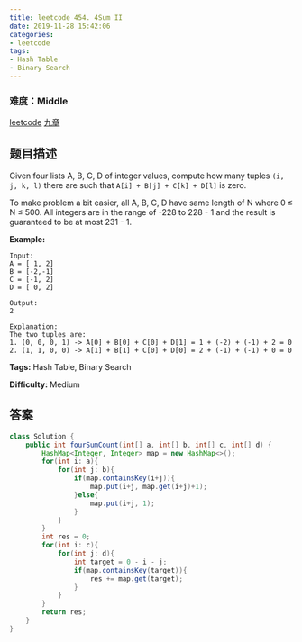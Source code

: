 ```yaml
---
title: leetcode 454. 4Sum II
date: 2019-11-28 15:42:06
categories:
- leetcode
tags:
- Hash Table
- Binary Search
---
```

### 难度：Middle

<a href="https://leetcode.com/problems/4sum-ii/">leetcode</a>
<a href="https://www.jiuzhang.com/solution/4sum-ii/">九章</a>
## 题目描述
Given four lists A, B, C, D of integer values, compute how many tuples `(i, j,
k, l)` there are such that `A[i] + B[j] + C[k] + D[l]` is zero.

To make problem a bit easier, all A, B, C, D have same length of N where 0 ≤ N
≤ 500\. All integers are in the range of -228 to 228 \- 1 and the result is
guaranteed to be at most 231 \- 1.

**Example:**
        
    Input:
    A = [ 1, 2]
    B = [-2,-1]
    C = [-1, 2]
    D = [ 0, 2]
    
    Output:
    2
    
    Explanation:
    The two tuples are:
    1. (0, 0, 0, 1) -> A[0] + B[0] + C[0] + D[1] = 1 + (-2) + (-1) + 2 = 0
    2. (1, 1, 0, 0) -> A[1] + B[1] + C[0] + D[0] = 2 + (-1) + (-1) + 0 = 0
    




**Tags:** Hash Table, Binary Search

**Difficulty:** Medium
## 答案
<!--more-->
```java
class Solution {
    public int fourSumCount(int[] a, int[] b, int[] c, int[] d) {
        HashMap<Integer, Integer> map = new HashMap<>();
        for(int i: a){
            for(int j: b){
                if(map.containsKey(i+j)){
                    map.put(i+j, map.get(i+j)+1);
                }else{
                    map.put(i+j, 1);
                }
            }
        }
        int res = 0;
        for(int i: c){
            for(int j: d){
                int target = 0 - i - j;
                if(map.containsKey(target)){
                    res += map.get(target);
                }
            }
        }
        return res;
    }
}
```
